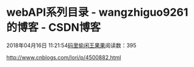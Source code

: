 
# webAPI系列目录 - wangzhiguo9261的博客 - CSDN博客


2018年04月16日 11:21:54[码里偷闲王果果](https://me.csdn.net/wangzhiguo9261)阅读数：395


http://www.cnblogs.com/lori/p/4500882.html

